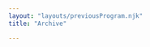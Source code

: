 ```yaml
---
layout: "layouts/previousProgram.njk"
title: "Archive"

---
```

<!-- 
eleventyNavigation:
  key: 'Archive'
  title: 'Archive'
  order: 10
  -->
